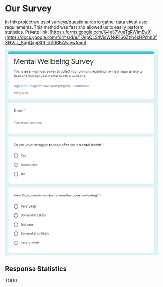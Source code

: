 # Our Survey

In this project we used surveys/questionaires to gather data about user requirements. This method was fast and allowed us to easily perform statistics. Private link: [https://forms.google.com/G4eB7VueTgRWjmEw9](https://docs.google.com/forms/d/e/1FAIpQLSdVioWNxR166Ztrh4sHPphh0fXHVuz_SqgQdpjS0f-zh10BKA/viewform)

<img src='./images/Capture.PNG'>


## Response Statistics

TODO
